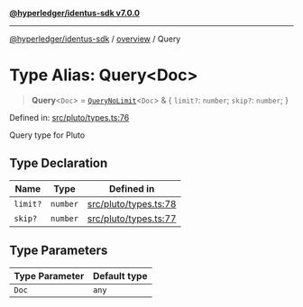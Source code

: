 [**@hyperledger/identus-sdk v7.0.0**](../../README.md)

***

[@hyperledger/identus-sdk](../../README.md) / [overview](../README.md) / Query

# Type Alias: Query\<Doc\>

> **Query**\<`Doc`\> = [`QueryNoLimit`](QueryNoLimit.md)\<`Doc`\> & \{ `limit?`: `number`; `skip?`: `number`; \}

Defined in: [src/pluto/types.ts:76](https://github.com/hyperledger/identus-edge-agent-sdk-ts/blob/96423ee84b124a31ce63036d9d623d1cb73a13c2/src/pluto/types.ts#L76)

Query type for Pluto

## Type Declaration

| Name | Type | Defined in |
| ------ | ------ | ------ |
| `limit?` | `number` | [src/pluto/types.ts:78](https://github.com/hyperledger/identus-edge-agent-sdk-ts/blob/96423ee84b124a31ce63036d9d623d1cb73a13c2/src/pluto/types.ts#L78) |
| `skip?` | `number` | [src/pluto/types.ts:77](https://github.com/hyperledger/identus-edge-agent-sdk-ts/blob/96423ee84b124a31ce63036d9d623d1cb73a13c2/src/pluto/types.ts#L77) |

## Type Parameters

| Type Parameter | Default type |
| ------ | ------ |
| `Doc` | `any` |
